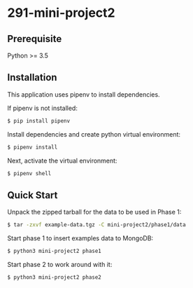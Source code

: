 # 291-mini-project2

## Prerequisite

Python >= 3.5

## Installation

This application uses pipenv to install dependencies.

If pipenv is not installed:

```sh
$ pip install pipenv
```

Install dependencies and create python virtual environment:

```sh
$ pipenv install
```

Next, activate the virtual environment:

```sh
$ pipenv shell
```

## Quick Start

Unpack the zipped tarball for the data to be used in Phase 1:

```sh
$ tar -zxvf example-data.tgz -C mini-project2/phase1/data
```

Start phase 1 to insert examples data to MongoDB:
```sh
$ python3 mini-project2 phase1
```

Start phase 2 to work around with it:
```sh
$ python3 mini-project2 phase2
```

